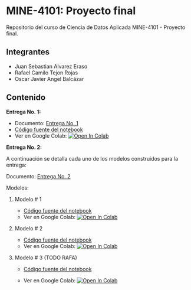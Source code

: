 # MINE-4101: Proyecto final

Repositorio del curso de Ciencia de Datos Aplicada MINE-4101 - Proyecto final.

## Integrantes

* Juan Sebastian Alvarez Eraso
* Rafael Camilo Tejon Rojas
* Oscar Javier Angel Balcázar

## Contenido

**Entrega No. 1:**
  * Documento: [Entrega No. 1](https://github.com/juanalvarez123/MINE-4101-proyecto-final/blob/main/docs/Proyecto%20final%20-%20Primera%20entrega.pdf) 
  * [Código fuente del notebook](https://github.com/juanalvarez123/MINE-4101-proyecto-final/blob/main/Proyecto_Entrega_1.ipynb)
  * Ver en Google Colab: [![Open In Colab](https://colab.research.google.com/assets/colab-badge.svg)](https://colab.research.google.com/github/juanalvarez123/MINE-4101-proyecto-final/blob/main/Proyecto_Entrega_1.ipynb)

**Entrega No. 2:**

 A continuación se detalla cada uno de los modelos construidos para la entrega:

  Documento: [Entrega No. 2](https://github.com/juanalvarez123/MINE-4101-proyecto-final/blob/main/docs/) 

  Modelos:

1. Modelo # 1
      - [Código fuente del notebook](https://github.com/juanalvarez123/MINE-4101-proyecto-final/blob/main/Segunda_Entrega/Modelo_1.ipynb)
      - Ver en Google Colab: [![Open In Colab](https://colab.research.google.com/assets/colab-badge.svg)](https://colab.research.google.com/github/juanalvarez123/MINE-4101-proyecto-final/blob/main//Segunda_Entrega/Modelo_1.ipynb)

2.  Modelo # 2
      * [Código fuente del notebook](https://github.com/juanalvarez123/MINE-4101-proyecto-final/blob/main/Segunda_Entrega/Modelo_2.ipynb)
      * Ver en Google Colab: [![Open In Colab](https://colab.research.google.com/assets/colab-badge.svg)](https://colab.research.google.com/github/juanalvarez123/MINE-4101-proyecto-final/blob/main//Segunda_Entrega/Modelo_2.ipynb)

3. Modelo # 3 (TODO RAFA)

      * [Código fuente del notebook](https://github.com/juanalvarez123/MINE-4101-proyecto-final/blob/main/Segunda_Entrega/Modelo_2.ipynb)

      * Ver en Google Colab: [![Open In Colab](https://colab.research.google.com/assets/colab-badge.svg)](https://colab.research.google.com/github/juanalvarez123/MINE-4101-proyecto-final/blob/main//Segunda_Entrega/Modelo_2.ipynb)
